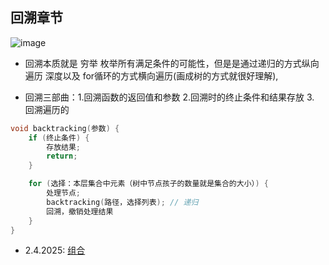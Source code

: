 ## 回溯章节
![image](https://github.com/user-attachments/assets/b95f0f26-da5b-44b2-84a3-ba957b33b34d)
- 回溯本质就是 穷举 枚举所有满足条件的可能性，但是是通过递归的方式纵向遍历 深度以及 for循环的方式横向遍历(画成树的方式就很好理解),

- 回溯三部曲：1.回溯函数的返回值和参数 2.回溯时的终止条件和结果存放 3. 回溯遍历的

```c++
void backtracking(参数) {
    if (终止条件) {
        存放结果;
        return;
    }

    for (选择：本层集合中元素（树中节点孩子的数量就是集合的大小）) {
        处理节点;
        backtracking(路径，选择列表); // 递归
        回溯，撤销处理结果
    }
}

```
- 2.4.2025: [组合](https://leetcode.cn/problems/combinations/submissions/596797418/) 
